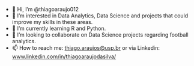 - 👋 Hi, I’m @thiagoaraujo012
- 👀 I’m interested in Data Analytics, Data Science and projects that could improve my skills in these areas.
- 🌱 I’m currently learning R and Python.
- 💞️ I’m looking to collaborate on Data Science projects regarding football analytics. 
- 📫 How to reach me: thiago.araujos@usp.br or via Linkedin: www.linkedin.com/in/thiagoaraujodasilva/

<!---
thiagoaraujo012/thiagoaraujo012 is a ✨ special ✨ repository because its `README.md` (this file) appears on your GitHub profile.
You can click the Preview link to take a look at your changes.
--->
